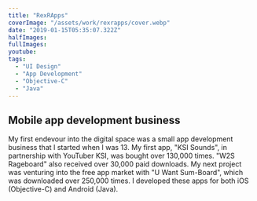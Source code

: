 ```yaml
---
title: "RexRApps"
coverImage: "/assets/work/rexrapps/cover.webp"
date: "2019-01-15T05:35:07.322Z"
halfImages:
fullImages:
youtube:
tags:
  - "UI Design"
  - "App Development"
  - "Objective-C"
  - "Java"
---
```


## Mobile app development business

My first endevour into the digital space was a small app development business that I started when I was 13. My first app, "KSI Sounds", in partnership with YouTuber KSI, was bought over 130,000 times. "W2S Rageboard" also received over 30,000 paid downloads. My next project was venturing into the free app market with "U Want Sum-Board", which was downloaded over 250,000 times. I developed these apps for both iOS (Objective-C) and Android (Java).
